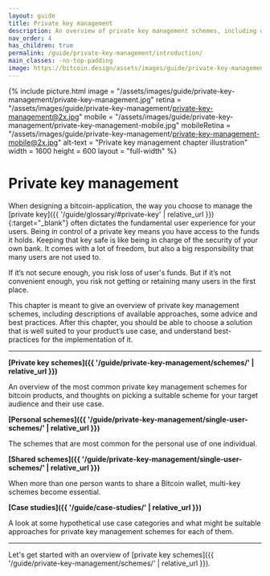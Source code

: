 ```yaml
---
layout: guide
title: Private key management
description: An overview of private key management schemes, including descriptions of  available approaches, some advice and best practices.
nav_order: 4
has_children: true
permalink: /guide/private-key-management/introduction/
main_classes: -no-top-padding
image: https://bitcoin.design/assets/images/guide/private-key-management/page-private-key-management.jpg
---
```


<!--

Editor's notes

A brief introduction and summary of all pages in this section. The idea is that readers
scan this page to get an overview of the section and then decide which topics to dive into.

-->

{% include picture.html
   image = "/assets/images/guide/private-key-management/private-key-management.jpg"
   retina = "/assets/images/guide/private-key-management/private-key-management@2x.jpg"
   mobile = "/assets/images/guide/private-key-management/private-key-management-mobile.jpg"
   mobileRetina = "/assets/images/guide/private-key-management/private-key-management-mobile@2x.jpg"
   alt-text = "Private key management chapter illustration"
   width = 1600
   height = 600
   layout = "full-width"
%}

# Private key management

When designing a bitcoin-application, the way you choose to manage the [private key]({{ '/guide/glossary/#private-key' | relative_url }}){:target="_blank"} often dictates the fundamental user experience for your users. Being in control of a private key means you have access to the funds it holds. Keeping that key safe is like being in charge of the security of your own bank. It comes with a lot of freedom, but also a big responsibility that many users are not used to.

If it’s not secure enough, you risk loss of user's funds. But if it’s not convenient enough, you risk not getting or retaining many users in the first place.

This chapter is meant to give an overview of private key management schemes, including descriptions of  available approaches, some advice and best practices. After this chapter, you should be able to choose a solution that is well suited to your product’s use case, and understand best-practices for the implementation of it.

---

**[Private key schemes]({{ '/guide/private-key-management/schemes/' | relative_url }})**

An overview of the most common private key management schemes for bitcoin products, and thoughts on picking a suitable scheme for your target audience and their use case.

**[Personal schemes]({{ '/guide/private-key-management/single-user-schemes/' | relative_url }})**

The schemes that are most common for the personal use of one individual.

**[Shared schemes]({{ '/guide/private-key-management/single-user-schemes/' | relative_url }})**

When more than one person wants to share a Bitcoin wallet, multi-key schemes become essential.

**[Case studies]({{ '/guide/case-studies/' | relative_url }})**

A look at some hypothetical use case categories and what might be suitable approaches for private key management schemes for each of them.

---

Let's get started with an overview of [private key schemes]({{ '/guide/private-key-management/schemes/' | relative_url }}).
